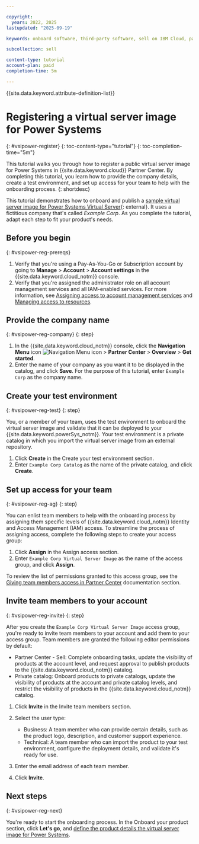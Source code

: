 ```yaml
---

copyright:
  years: 2022, 2025
lastupdated: "2025-09-19"

keywords: onboard software, third-party software, sell on IBM Cloud, partner center, virtual server image, virtual machine image, image, vm, vsi, terraform, register, power, power vsi, power systems virtual server

subcollection: sell

content-type: tutorial
account-plan: paid
completion-time: 5m

---
```


{{site.data.keyword.attribute-definition-list}}


# Registering a virtual server image for Power Systems
{: #vsipower-register}
{: toc-content-type="tutorial"}
{: toc-completion-time="5m"}

This tutorial walks you through how to register a public virtual server image for Power Systems in {{site.data.keyword.cloud}} Partner Center. By completing this tutorial, you learn how to provide the company details, create a test environment, and set up access for your team to help with the onboarding process.
{: shortdesc}

This tutorial demonstrates how to onboard and publish a [sample virtual server image for Power Systems Virtual Server](https://github.com/IBM-Cloud/isv-power-vsi-product-deploy-sample){: external}. It uses a fictitious company that's called *Example Corp*. As you complete the tutorial, adapt each step to fit your product's needs.

## Before you begin
{: #vsipower-reg-prereqs}

1. Verify that you're using a Pay-As-You-Go or Subscription account by going to **Manage** > **Account** > **Account settings** in the {{site.data.keyword.cloud_notm}} console.
1. Verify that you're assigned the administrator role on all account management services and all IAM-enabled services. For more information, see [Assigning access to account management services](/docs/account?topic=account-account-services) and [Managing access to resources](/docs/account?topic=account-assign-access-resources).

## Provide the company name
{: #vsipower-reg-company}
{: step}

1.  In the {{site.data.keyword.cloud_notm}} console, click the **Navigation Menu** icon ![Navigation Menu icon](../icons/icon_hamburger.svg "Menu") > **Partner Center** > **Overview** > **Get started**.
2. Enter the name of your company as you want it to be displayed in the catalog, and click **Save**. For the purpose of this tutorial, enter `Example Corp` as the company name.

## Create your test environment
{: #vsipower-reg-test}
{: step}

You, or a member of your team, uses the test environment to onboard the virtual server image and validate that it can be deployed to your {{site.data.keyword.powerSys_notm}}. Your test environment is a private catalog in which you import the virtual server image from an external repository.

1. Click **Create** in the Create your test environment section.
1. Enter `Example Corp Catalog` as the name of the private catalog, and click **Create**.

## Set up access for your team
{: #vsipower-reg-ag}
{: step}

You can enlist team members to help with the onboarding process by assigning them specific levels of {{site.data.keyword.cloud_notm}} Identity and Access Management (IAM) access. To streamline the process of assigning access, complete the following steps to create your access group:

1. Click **Assign** in the Assign access section.
1. Enter `Example Corp Virtual Server Image` as the name of the access group, and click **Assign**.

To review the list of permissions granted to this access group, see the [Giving team members access in Partner Center](/docs/sell?topic=sell-iam-access-pc-sell#give-access-pc) documentation section.

## Invite team members to your account
{: #vsipower-reg-invite}
{: step}

After you create the `Example Corp Virtual Server Image` access group, you're ready to invite team members to your account and add them to your access group. Team members are granted the following editor permissions by default:

* Partner Center - Sell: Complete onboarding tasks, update the visibility of products at the account level, and request approval to publish products to the {{site.data.keyword.cloud_notm}} catalog.
* Private catalog: Onboard products to private catalogs, update the visibility of products at the account and private catalog levels, and restrict the visibility of products in the {{site.data.keyword.cloud_notm}} catalog.

1. Click **Invite** in the Invite team members section.
1. Select the user type:

    * Business: A team member who can provide certain details, such as the product logo, description, and customer support experience.
    * Technical: A team member who can import the product to your test environment, configure the deployment details, and validate it's ready for use.

1. Enter the email address of each team member.
1. Click **Invite**.


## Next steps
{: #vsipower-reg-next}

You're ready to start the onboarding process. In the Onboard your product section, click **Let's go**, and [define the product details the virtual server image for Power Systems](/docs/sell?topic=sell-vsipower-define).
